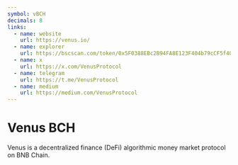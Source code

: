 ```yaml
---
symbol: vBCH
decimals: 8
links:
  - name: website
    url: https://venus.io/
  - name: explorer
    url: https://bscscan.com/token/0x5F0388EBc2B94FA8E123F404b79cCF5f40b29176
  - name: x
    url: https://x.com/VenusProtocol
  - name: telegram
    url: https://t.me/VenusProtocol
  - name: medium
    url: https://medium.com/VenusProtocol
---
```


# Venus BCH

Venus is a decentralized finance (DeFi) algorithmic money market protocol on BNB Chain.
